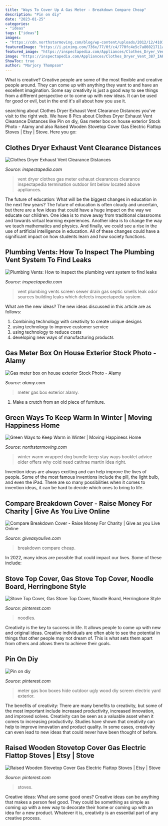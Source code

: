 ```yaml
---
title: "Ways To Cover Up A Gas Meter - Breakdown Compare Cheap"
description: "Pin on diy"
date: "2023-01-25"
categories:
- "ideas"
tags: ["ideas"]
images:
- "https://cdn.northstarmoving.com/blog/wp-content/uploads/2012/12/4101098092_6659ed07b2_z.jpg"
featuredImage: "https://i.pinimg.com/736x/77/0f/c4/770fc4e5c7a86021711ae2860b773432.jpg"
featured_image: "https://inspectapedia.com/Appliances/Clothes_Dryer_Vent_387_IAPs.jpg"
image: "https://inspectapedia.com/Appliances/Clothes_Dryer_Vent_387_IAPs.jpg"
ShowToc: true
author: "Marjory Thompson"
---
```



What is creative?
Creative people are some of the most flexible and creative people around. They can come up with anything they want to and have an excellent imagination. Some say creativity is just a good way to see things from a different perspective or to come up with new ideas. It can be used for good or evil, but in the end it's all about how you use it.

	

		
searching about Clothes Dryer Exhaust Vent Clearance Distances you've visit to the right web. We have 8 Pics about Clothes Dryer Exhaust Vent Clearance Distances like Pin on diy, Gas meter box on house exterior Stock Photo - Alamy and also Raised Wooden Stovetop Cover Gas Electric Flattop Stoves | Etsy | Stove. Here you go:
		
    
## Clothes Dryer Exhaust Vent Clearance Distances

<img loading=lazy src="https://inspectapedia.com/Appliances/Clothes_Dryer_Vent_387_IAPs.jpg" onerror="this.onerror=null;this.src='https://tse1.mm.bing.net/th?id=OIP.pKLDdwu9Ph-0GciKQM13xAHaE6&amp;pid=15.1';" alt="Clothes Dryer Exhaust Vent Clearance Distances">

_Source: inspectapedia.com_

>vent dryer clothes gas meter exhaust clearances clearance inspectapedia termination outdoor lint below located above appliances. 

	

The future of education: What will be the biggest changes in education in the next few years?
The future of education is often cloudy and uncertain, but there are a few ideas that could have a huge impact on the way we educate our children. One idea is to move away from traditional classrooms and towards virtual learning experiences. Another idea is to change the way we teach mathematics and physics. And finally, we could see a rise in the use of artificial intelligence in education. All of these changes could have a significant impact on how students learn and how society functions.

    
## Plumbing Vents: How To Inspect The Plumbing Vent System To Find Leaks

<img loading=lazy src="http://inspectapedia.com/plumbing/Plumbing_Vent_Cap241-DFs.jpg" onerror="this.onerror=null;this.src='https://tse2.mm.bing.net/th?id=OIP.1NTr3BtsMP4FiaHDcECM0wHaJ4&amp;pid=15.1';" alt="Plumbing Vents: How to inspect the plumbing vent system to find leaks">

_Source: inspectapedia.com_

>vent plumbing vents screen sewer drain gas septic smells leak odor sources building leaks which defects inspectapedia system. 

	

What are the new ideas?
The new ideas discussed in this article are as follows:
1. Combining technology with creativity to create unique designs 
2. using technology to improve customer service 
3. using technology to reduce costs 
4. developing new ways of manufacturing products 

    
## Gas Meter Box On House Exterior Stock Photo - Alamy

<img loading=lazy src="https://c8.alamy.com/comp/D5A3XD/gas-meter-box-on-house-exterior-D5A3XD.jpg" onerror="this.onerror=null;this.src='https://tse2.mm.bing.net/th?id=OIP.PUrUsH_cQAHyij4pKDi0IgHaGD&amp;pid=15.1';" alt="Gas meter box on house exterior Stock Photo - Alamy">

_Source: alamy.com_

>meter gas box exterior alamy. 

	

1. Make a crutch from an old piece of furniture.

    
## Green Ways To Keep Warm In Winter | Moving Happiness Home

<img loading=lazy src="https://cdn.northstarmoving.com/blog/wp-content/uploads/2012/12/4101098092_6659ed07b2_z.jpg" onerror="this.onerror=null;this.src='https://tse4.mm.bing.net/th?id=OIP.iPgWP_lFUsjRkj8MpsupDQHaE8&amp;pid=15.1';" alt="Green Ways to Keep Warm in Winter | Moving Happiness Home">

_Source: northstarmoving.com_

>winter warm wrapped dog bundle keep stay ways booklet advice older offers why cold need cathrae martin idea right. 

	

Invention ideas are always exciting and can help improve the lives of people. Some of the most famous inventions include the pill, the light bulb, and even the iPad. There are so many possibilities when it comes to invention ideas, it can be hard to decide which ones to bring to life.

    
## Compare Breakdown Cover - Raise Money For Charity | Give As You Live Online

<img loading=lazy src="https://www.giveasyoulive.com/images/switch/breakdown-cover-hero-lg.jpg" onerror="this.onerror=null;this.src='https://tse4.mm.bing.net/th?id=OIP.z58Zo1V17nQJZGGLxk_EdgHaDP&amp;pid=15.1';" alt="Compare Breakdown Cover - Raise Money For Charity | Give as you Live Online">

_Source: giveasyoulive.com_

>breakdown compare cheap. 

	

In 2022, many ideas are possible that could impact our lives. Some of these include: 

    
## Stove Top Cover, Gas Stove Top Cover, Noodle Board, Herringbone Style

<img loading=lazy src="https://i.pinimg.com/736x/77/0f/c4/770fc4e5c7a86021711ae2860b773432.jpg" onerror="this.onerror=null;this.src='https://tse4.mm.bing.net/th?id=OIP.jCYyk11CUqQb9i-vH3EK5gHaFj&amp;pid=15.1';" alt="Stove Top Cover, Gas Stove Top Cover, Noodle Board, Herringbone Style">

_Source: pinterest.com_

>noodles. 

	

Creativity is the key to success in life. It allows people to come up with new and original ideas. Creative individuals are often able to see the potential in things that other people may not dream of. This is what sets them apart from others and allows them to achieve their goals.

    
## Pin On Diy

<img loading=lazy src="https://i.pinimg.com/736x/3a/46/1d/3a461dffc703c6bfba1d399fb016b1ab--outdoor-decor-outdoor-spaces.jpg" onerror="this.onerror=null;this.src='https://tse4.mm.bing.net/th?id=OIP.54ajmtOs-C_BxmB1qFpUEwHaJ4&amp;pid=15.1';" alt="Pin on diy">

_Source: pinterest.com_

>meter gas box boxes hide outdoor ugly wood diy screen electric yard exterior. 

	

The benefits of creativity: There are many benefits to creativity, but some of the most important include increased productivity, increased innovation, and improved solves.
Creativity can be seen as a valuable asset when it comes to increasing productivity. Studies have shown that creativity can help to improve innovation and product quality. In some cases, creativity can even lead to new ideas that could never have been thought of before.

    
## Raised Wooden Stovetop Cover Gas Electric Flattop Stoves | Etsy | Stove

<img loading=lazy src="https://i.pinimg.com/736x/df/56/92/df5692f6049aa3541b5011599ce95ddb.jpg" onerror="this.onerror=null;this.src='https://tse4.mm.bing.net/th?id=OIP.mhIAq2J3xZcFXTZU9NNOyQHaJ3&amp;pid=15.1';" alt="Raised Wooden Stovetop Cover Gas Electric Flattop Stoves | Etsy | Stove">

_Source: pinterest.com_

>stoves. 

	

Creative ideas: What are some good ones?
Creative ideas can be anything that makes a person feel good. They could be something as simple as coming up with a new way to decorate their home or coming up with an idea for a new product. Whatever it is, creativity is an essential part of any creative process.

